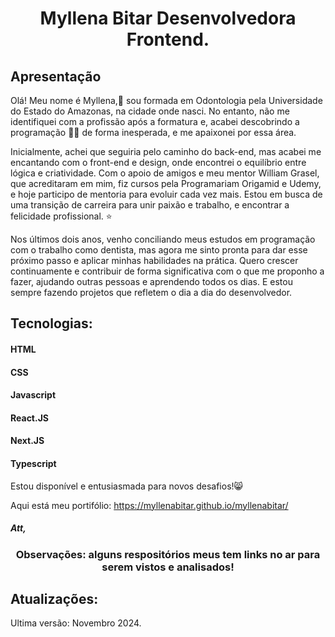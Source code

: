 <h1 align="center">Myllena Bitar Desenvolvedora Frontend.</h1>
<h2>Apresentação</h2>
Olá! Meu nome é Myllena,👋 sou formada em Odontologia pela Universidade do Estado do Amazonas, na cidade onde nasci. No entanto, não me identifiquei com a profissão após a formatura e, acabei descobrindo a programação 👩‍💻 de forma inesperada, e me apaixonei por essa área.

Inicialmente, achei que seguiria pelo caminho do back-end, mas acabei me encantando com o front-end e design, onde encontrei o equilíbrio entre lógica e criatividade. Com o apoio de amigos e meu mentor William Grasel, que acreditaram em mim, fiz cursos pela Programariam Origamid e Udemy, e hoje participo de mentoria para evoluir cada vez mais. Estou em busca de uma transição de carreira para unir paixão e trabalho, e encontrar a felicidade profissional. ⭐

Nos últimos dois anos, venho conciliando meus estudos em programação com o trabalho como dentista, mas agora me sinto pronta para dar esse próximo passo e aplicar minhas habilidades na prática. Quero crescer continuamente e contribuir de forma significativa com o que me proponho a fazer, ajudando outras pessoas e aprendendo todos os dias. E estou sempre fazendo projetos que refletem o dia a dia do desenvolvedor.

<h2>Tecnologias:</h2>
<h4>HTML</h4>
<h4>CSS</h4>
<h4>Javascript</h4>
<h4>React.JS</h4>
<h4>Next.JS</h4>
<h4>Typescript</h4>
Estou disponível e entusiasmada para novos desafios!😸 

Aqui está meu portifólio:
https://myllenabitar.github.io/myllenabitar/
 <h5>Att,</h5>
<h3 align="center"> Observações: alguns respositórios meus tem links no ar para serem vistos e analisados!<h3>
<h2>Atualizações:</h2>
Ultima versão: Novembro 2024.




